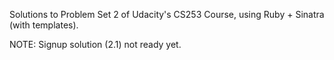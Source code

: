 Solutions to Problem Set 2 of Udacity's CS253 Course, using Ruby + Sinatra (with templates).

NOTE: Signup solution (2.1) not ready yet.
